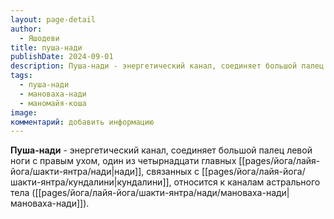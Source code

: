 ```yaml
---
layout: page-detail
author:
  - Яшодеви
title: пуша-нади
publishDate: 2024-09-01
description: Пуша-нади - энергетический канал, соединяет большой палец левой ноги с правым ухом, один из четырнадцати главных нади, связанных с кундалини, относится к каналам астрального тела (мановаха-нади).
tags:
  - пуша-нади
  - мановаха-нади
  - маномайя-коша
image: 
комментарий: добавить информацию
---
```

**Пуша-нади** - энергетический канал, соединяет большой палец левой ноги с правым ухом, один из четырнадцати главных [[pages/йога/лайя-йога/шакти-янтра/нади|нади]], связанных с [[pages/йога/лайя-йога/шакти-янтра/кундалини|кундалини]], относится к каналам астрального тела ([[pages/йога/лайя-йога/шакти-янтра/нади/мановаха-нади|мановаха-нади]]).

